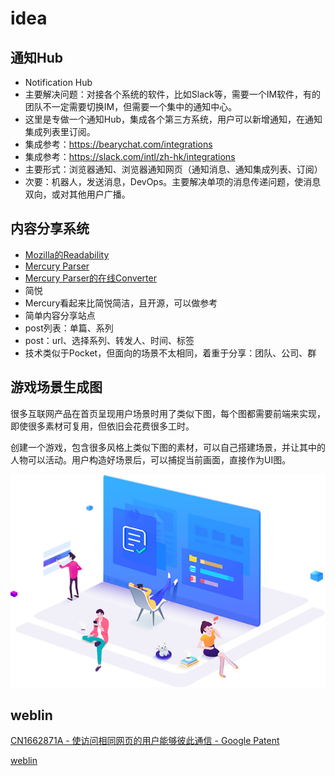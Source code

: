 # idea

## 通知Hub

* Notification Hub
* 主要解决问题：对接各个系统的软件，比如Slack等，需要一个IM软件，有的团队不一定需要切换IM，但需要一个集中的通知中心。
* 这里是专做一个通知Hub，集成各个第三方系统，用户可以新增通知，在通知集成列表里订阅。
* 集成参考：https://bearychat.com/integrations
* 集成参考：https://slack.com/intl/zh-hk/integrations
* 主要形式：浏览器通知、浏览器通知网页（通知消息、通知集成列表、订阅）
* 次要：机器人，发送消息，DevOps。主要解决单项的消息传递问题，使消息双向，或对其他用户广播。

## 内容分享系统

* [Mozilla的Readability](https://github.com/mozilla/readability)
* [Mercury Parser](https://github.com/postlight/mercury-parser)
* [Mercury Parser的在线Converter](https://mercury.postlight.com/amp-converter/)
* 简悦
* Mercury看起来比简悦简洁，且开源，可以做参考
* 简单内容分享站点
* post列表：单篇、系列
* post：url、选择系列、转发人、时间、标签
* 技术类似于Pocket，但面向的场景不太相同，着重于分享：团队、公司、群

## 游戏场景生成图

很多互联网产品在首页呈现用户场景时用了类似下图，每个图都需要前端来实现，即使很多素材可复用，但依旧会花费很多工时。

创建一个游戏，包含很多风格上类似下图的素材，可以自己搭建场景，并让其中的人物可以活动。用户构造好场景后，可以捕捉当前画面，直接作为UI图。

![](images/index_14.png)

## weblin

[CN1662871A - 使访问相同网页的用户能够彼此通信 - Google Patent](https://patents.google.com/patent/CN1662871A/zh)

[weblin](https://www.weblin.io/)
